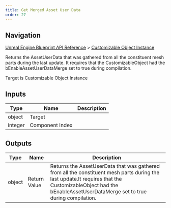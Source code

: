 ```yaml
---
title: Get Merged Asset User Data
order: 27
---
```

## Navigation

[Unreal Engine Blueprint API Reference](https://dev.epicgames.com/documentation/en-us/unreal-engine/BlueprintAPI) > [Customizable Object Instance](https://dev.epicgames.com/documentation/en-us/unreal-engine/BlueprintAPI/CustomizableObjectInstance)

Returns the AssetUserData that was gathered from all the constituent mesh parts during the last update.
It requires that the CustomizableObject had the bEnableAssetUserDataMerge set to true during compilation.

Target is Customizable Object Instance

## Inputs

| Type | Name | Description |
| --- | --- | --- |
| object | Target |  |
| integer | Component Index |  |

## Outputs

| Type | Name | Description |
| --- | --- | --- |
| object | Return Value | Returns the AssetUserData that was gathered from all the constituent mesh parts during the last update.It requires that the CustomizableObject had the bEnableAssetUserDataMerge set to true during compilation. |
